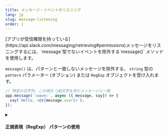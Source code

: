 ```yaml
---
title: メッセージ・イベントのリスニング
lang: jp
slug: message-listening
order: 1
---
```


<div class="section-content">
[アプリが受信権限を持っている](https://api.slack.com/messaging/retrieving#permissions)メッセージをリスニングするには、`message`型でないイベントを除外する`message()` メソッドを使用します。

`message()` は、パターンと一致しないメッセージを除外する、 `string` 型の `pattern` パラメーター (オプション) または `RegExp` オブジェクトを受け入れます。
</div>

```javascript
// 特定の文字列、この場合 👋絵文字を含むメッセージと一致
app.message(':wave:', async ({ message, say}) => {
  say(`Hello, <@${message.user}>`);
});
```

<details class="secondary-wrapper">
<summary class="section-head" markdown="0">
<h4 class="section-head">正規表現（RegExp） パターンの使用</h4>
</summary>

<div class="secondary-content" markdown="0">
文字列の代わりに 正規表現(RegExp) パターンを使用すると、照合の精度を高めることができます。

RegExp の一致結果はすべて `context.matches` に格納されます。
</div>

```javascript
app.message(/^(hi|hello|hey).*/, async ({ context, say }) => {
  // context.matches の内容が特定の正規表現と一致
  const greeting = context.matches[0];
  
  say(`${greeting}, how are you?`);
});
```

</details>
